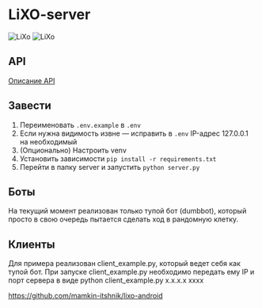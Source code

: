 # LiXO-server
![LiXo](https://github.com/mamkin-itshnik/LiXO-server/actions/workflows/cicd-prod.yml/badge.svg)
![LiXo](https://github.com/mamkin-itshnik/LiXO-server/actions/workflows/cicd-test.yml/badge.svg)
## API

[Описание API](docs/api.md)

## Завести

1. Переименовать `.env.example` в `.env`
2. Если нужна видимость извне — исправить в `.env` IP-адрес 127.0.0.1 на необходимый
3. (Опционально) Настроить venv 
4. Установить зависимости `pip install -r requirements.txt`
5. Перейти в папку server и запустить `python server.py`

## Боты

На текущий момент реализован только тупой бот (dumbbot), который просто в свою очередь пытается сделать ход в рандомную клетку. 

## Клиенты

Для примера реализован client_example.py, который ведет себя как тупой бот. 
При запуске client_example.py необходимо передать ему IP и порт сервера в виде 
python client_example.py x.x.x.x xxxx

https://github.com/mamkin-itshnik/lixo-android
